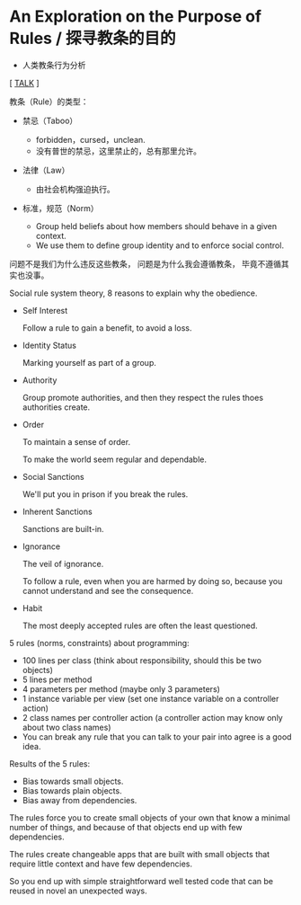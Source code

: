 # An Exploration on the Purpose of Rules / 探寻教条的目的

- 人类教条行为分析

[ [TALK](https://www.youtube.com/watch?v=6FhkI1FMheA) ]

教条（Rule）的类型：

- 禁忌（Taboo）

  - forbidden，cursed，unclean.
  - 没有普世的禁忌，这里禁止的，总有那里允许。

- 法律（Law）

  - 由社会机构强迫执行。

- 标准，规范（Norm）

  - Group held beliefs about how members should behave in a given context.
  - We use them to define group identity and to enforce social control.

问题不是我们为什么违反这些教条，
问题是为什么我会遵循教条，
毕竟不遵循其实也没事。

Social rule system theory, 8 reasons to explain why the obedience.

- Self Interest

  Follow a rule to gain a benefit, to avoid a loss.

- Identity Status

  Marking yourself as part of a group.

- Authority

  Group promote authorities, and then they respect the rules thoes authorities create.

- Order

  To maintain a sense of order.

  To make the world seem regular and dependable.

- Social Sanctions

  We'll put you in prison if you break the rules.

- Inherent Sanctions

  Sanctions are built-in.

- Ignorance

  The veil of ignorance.

  To follow a rule, even when you are harmed by doing so,
  because you cannot understand and see the consequence.

- Habit

  The most deeply accepted rules are often the least questioned.

5 rules (norms, constraints) about programming:

- 100 lines per class (think about responsibility, should this be two objects)
- 5 lines per method
- 4 parameters per method (maybe only 3 parameters)
- 1 instance variable per view (set one instance variable on a controller action)
- 2 class names per controller action (a controller action may know only about two class names)
- You can break any rule that you can talk to your pair into agree is a good idea.

Results of the 5 rules:

- Bias towards small objects.
- Bias towards plain objects.
- Bias away from dependencies.

The rules force you to create small objects of your own
that know a minimal number of things,
and because of that objects end up with few dependencies.

The rules create changeable apps that are built with small objects
that require little context and have few dependencies.

So you end up with simple straightforward well tested code
that can be reused in novel an unexpected ways.
